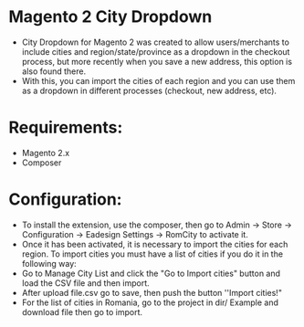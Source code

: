 # Magento 2 City Dropdown

- City Dropdown for Magento 2 was created to allow users/merchants to include cities and region/state/province as a dropdown in the checkout process, but more recently when you save a new address, this option is also found there.
- With this, you can import the cities of each region and you can use them as a dropdown in different processes (checkout, new address, etc).


# Requirements:

- Magento 2.x
- Composer

# Configuration:

- To install the extension, use the composer, then go to Admin → Store → Configuration → Eadesign Settings → RomCity to activate it.
- Once it has been activated, it is necessary to import the cities for each region. To import cities you must have a list of cities if you do it in the following way:
- Go to Manage City List and click the "Go to Import cities" button and load the CSV file and then import.
- After upload file.csv go to save, then push the button ''Import cities!"
- For the list of cities in Romania, go to the project in dir/ Example and download file then go to import.
